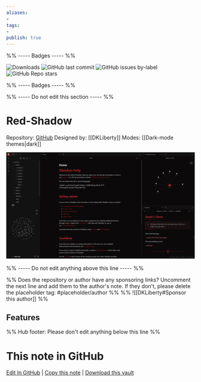 ```yaml
---
aliases:
- 
tags: 
- 
publish: true
---
```


%% ----- Badges ----- %%

![Downloads](https://img.shields.io/badge/downloads-1765-573E7A?style=for-the-badge&logo=)
![GitHub last commit](https://img.shields.io/github/last-commit/DKLiberty/Red-Shadow?color=573E7A&label=last%20update&logo=github&style=for-the-badge)
![GitHub issues by-label](https://img.shields.io/github/issues/DKLiberty/Red-Shadow/help%20wanted?color=573E7A&logo=github&style=for-the-badge) 
![GitHub Repo stars](https://img.shields.io/github/stars/DKLiberty/Red-Shadow?color=573E7A&logo=github&style=for-the-badge)

%% ----- Badges ----- %%

%% ----- Do not edit this section ----- %%

# Red-Shadow

Repository: [GitHub](https://github.com/DKLiberty/Red-Shadow)
Designed by: [[DKLiberty]]
Modes: [[Dark-mode themes|dark]]



![screenshot](https://github.com/DKLiberty/Red-Shadow/raw/HEAD/Resources/Screenshot.png)

%% ----- Do not edit anything above this line ----- %% 

%% Does the repository or author have any sponsoring links? Uncomment the next line and add them to the author's note. If they don't, please delete the placeholder tag: #placeholder/author %%
%% ![[DKLiberty#Sponsor this author]] %%


## Features



%% Hub footer: Please don't edit anything below this line %%

# This note in GitHub

<span class="git-footer">[Edit In GitHub](https://github.dev/obsidian-community/obsidian-hub/blob/main/02%20-%20Community%20Expansions/02.05%20All%20Community%20Expansions/Themes/Red-Shadow.md "git-hub-edit-note") | [Copy this note](https://raw.githubusercontent.com/obsidian-community/obsidian-hub/main/02%20-%20Community%20Expansions/02.05%20All%20Community%20Expansions/Themes/Red-Shadow.md "git-hub-copy-note") | [Download this vault](https://github.com/obsidian-community/obsidian-hub/archive/refs/heads/main.zip "git-hub-download-vault") </span>
